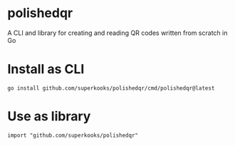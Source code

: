 # polishedqr
A CLI and library for creating and reading QR codes written from scratch in Go

# Install as CLI
`go install github.com/superkooks/polishedqr/cmd/polishedqr@latest`

# Use as library
`import "github.com/superkooks/polishedqr"`
